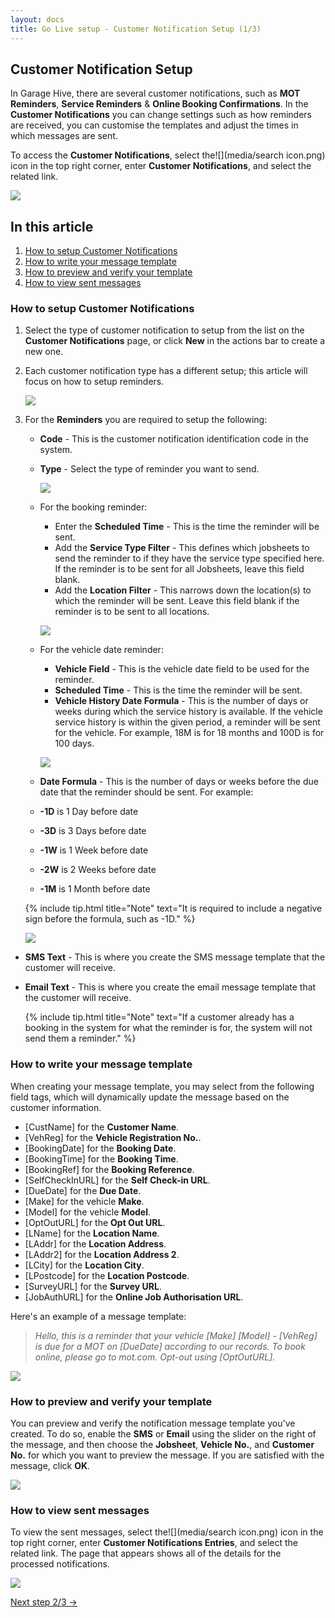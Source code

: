 ```yaml
---
layout: docs
title: Go Live setup - Customer Notification Setup (1/3)
---
```


## Customer Notification Setup  
In Garage Hive, there are several customer notifications, such as **MOT Reminders**, **Service Reminders** & **Online Booking Confirmations**. In the **Customer Notifications** you can change settings such as how reminders are received, you can customise the templates and adjust the times in which messages are sent.

To access the **Customer Notifications**, select the![](media/search icon.png) icon in the top right corner, enter **Customer Notifications**, and select the related link.

   ![](media/garagehive-go-live-customer-notification1.gif)

## In this article
1. [How to setup Customer Notifications](#how-to-setup-customer-notifications)
2. [How to write your message template](#how-to-write-your-message-template)
3. [How to preview and verify your template](#how-to-preview-and-verify-your-template)
4. [How to view sent messages](#how-to-view-sent-messages)

### How to setup Customer Notifications
1. Select the type of customer notification to setup from the list on the **Customer Notifications** page, or click **New** in the actions bar to create a new one.
2. Each customer notification type has a different setup; this article will focus on how to setup reminders. 

   ![](media/garagehive-go-live-customer-notification2.png)

3. For the **Reminders** you are required to setup the following:
   * **Code** - This is the customer notification identification code in the system.
   * **Type** - Select the type of reminder you want to send.

      ![](media/garagehive-go-live-customer-notification3.png)

   * For the booking reminder:
     * Enter the **Scheduled Time** - This is the time the reminder will be sent.
     * Add the **Service Type Filter** - This defines which jobsheets to send the reminder to if they have the service type specified here. If the reminder is to be sent for all Jobsheets, leave this field blank.
     * Add the **Location Filter** - This narrows down the location(s) to which the reminder will be sent. Leave this field blank if the reminder is to be sent to all locations.

      ![](media/garagehive-go-live-customer-notification4.png)

   * For the vehicle date reminder:
     * **Vehicle Field** - This is the vehicle date field to be used for the reminder.
     * **Scheduled Time** - This is the time the reminder will be sent.
     * **Vehicle History Date Formula** - This is the number of days or weeks during which the service history is available. If the vehicle service history is within the given period, a reminder will be sent for the vehicle. For example, 18M is for 18 months and 100D is for 100 days.

      ![](media/garagehive-go-live-customer-notification5.png)

   * **Date Formula** - This is the number of days or weeks before the due date that the reminder should be sent. For example:
    * **-1D** is 1 Day before date
    * **-3D** is 3 Days before date
    * **-1W** is 1 Week before date
    * **-2W** is 2 Weeks before date
    * **-1M** is 1 Month before date

     {% include tip.html title="Note" text="It is required to include a negative sign before the formula, such as -1D." %}

      ![](media/garagehive-go-live-customer-notification6.png)

* **SMS Text** - This is where you create the SMS message template that the customer will receive.

*  **Email Text** - This is where you create the email message template that the customer will receive.

   {% include tip.html title="Note" text="If a customer already has a booking in the system for what the reminder is for, the system will not send them a reminder." %} 

### How to write your message template
When creating your message template, you may select from the following field tags, which will dynamically update the message based on the customer information.

* [CustName] for the **Customer Name**.
* [VehReg] for the **Vehicle Registration No.**.
* [BookingDate] for the **Booking Date**.
* [BookingTime] for the **Booking Time**.
* [BookingRef] for the **Booking Reference**.
* [SelfCheckInURL] for the **Self Check-in URL**.
* [DueDate] for the **Due Date**.
* [Make] for the vehicle **Make**.
* [Model] for the vehicle **Model**.
* [OptOutURL] for the **Opt Out URL**.
* [LName] for the **Location Name**.
* [LAddr] for the **Location Address**.
* [LAddr2] for the **Location Address 2**.
* [LCity] for the **Location City**.
* [LPostcode] for the **Location Postcode**.
* [SurveyURL] for the **Survey URL**.
* [JobAuthURL] for the **Online Job Authorisation URL**.

Here's an example of a message template:

> _Hello, this is a reminder that your vehicle [Make] [Model] - [VehReg] is due for a MOT on [DueDate] according to our records. To book online, please go to mot.com. Opt-out using [OptOutURL]._

   ![](media/garagehive-go-live-customer-notification7.gif)

### How to preview and verify your template
You can preview and verify the notification message template you've created. To do so, enable the **SMS** or **Email** using the slider on the right of the message, and then choose the **Jobsheet**, **Vehicle No.**, and **Customer No.** for which you want to preview the message. If you are satisfied with the message, click **OK**.

   ![](media/garagehive-go-live-customer-notification8.gif)

### How to view sent messages
To view the sent messages, select the![](media/search icon.png) icon in the top right corner, enter **Customer Notifications Entries**, and select the related link. The page that appears shows all of the details for the processed notifications.

   ![](media/garagehive-go-live-customer-notification9.gif)


[Next step 2/3 ->](/docs/golive-sms-email.html)